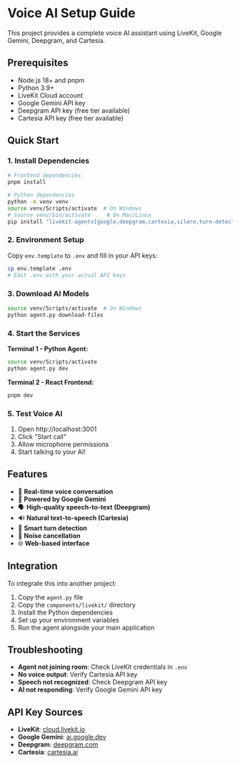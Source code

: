 # Voice AI Setup Guide

This project provides a complete voice AI assistant using LiveKit, Google Gemini, Deepgram, and Cartesia.

## Prerequisites

- Node.js 18+ and pnpm
- Python 3.9+
- LiveKit Cloud account
- Google Gemini API key
- Deepgram API key (free tier available)
- Cartesia API key (free tier available)

## Quick Start

### 1. Install Dependencies

```bash
# Frontend dependencies
pnpm install

# Python dependencies
python -m venv venv
source venv/Scripts/activate  # On Windows
# source venv/bin/activate     # On Mac/Linux
pip install "livekit-agents[google,deepgram,cartesia,silero,turn-detector]~=1.2" "livekit-plugins-noise-cancellation~=0.2" "python-dotenv"
```

### 2. Environment Setup

Copy `env.template` to `.env` and fill in your API keys:

```bash
cp env.template .env
# Edit .env with your actual API keys
```

### 3. Download AI Models

```bash
source venv/Scripts/activate  # On Windows
python agent.py download-files
```

### 4. Start the Services

**Terminal 1 - Python Agent:**
```bash
source venv/Scripts/activate
python agent.py dev
```

**Terminal 2 - React Frontend:**
```bash
pnpm dev
```

### 5. Test Voice AI

1. Open http://localhost:3001
2. Click "Start call"
3. Allow microphone permissions
4. Start talking to your AI!

## Features

- 🎤 **Real-time voice conversation**
- 🤖 **Powered by Google Gemini**
- 🗣️ **High-quality speech-to-text (Deepgram)**
- 🔊 **Natural text-to-speech (Cartesia)**
- 🎯 **Smart turn detection**
- 🚫 **Noise cancellation**
- 🌐 **Web-based interface**

## Integration

To integrate this into another project:

1. Copy the `agent.py` file
2. Copy the `components/livekit/` directory
3. Install the Python dependencies
4. Set up your environment variables
5. Run the agent alongside your main application

## Troubleshooting

- **Agent not joining room**: Check LiveKit credentials in `.env`
- **No voice output**: Verify Cartesia API key
- **Speech not recognized**: Check Deepgram API key
- **AI not responding**: Verify Google Gemini API key

## API Key Sources

- **LiveKit**: [cloud.livekit.io](https://cloud.livekit.io)
- **Google Gemini**: [ai.google.dev](https://ai.google.dev)
- **Deepgram**: [deepgram.com](https://deepgram.com)
- **Cartesia**: [cartesia.ai](https://cartesia.ai)
